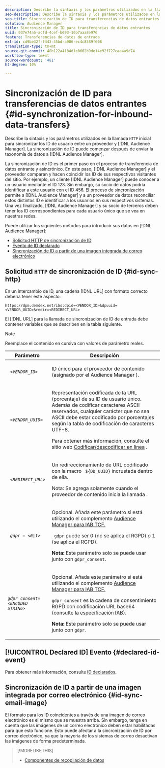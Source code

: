 ```yaml
---
description: Describe la sintaxis y los parámetros utilizados en la llamada HTTP inicial para sincronizar los ID de usuario entre un proveedor y un Audience Manager. La sincronización de ID puede comenzar después de enviar la taxonomía de datos al Audience Manager.
seo-description: Describe la sintaxis y los parámetros utilizados en la llamada HTTP inicial para sincronizar los ID de usuario entre un proveedor y un Audience Manager. La sincronización de ID puede comenzar después de enviar la taxonomía de datos al Audience Manager.
seo-title: Sincronización de ID para transferencias de datos entrantes
solution: Audience Manager
title: Sincronización de ID para transferencias de datos entrantes
uuid: 037e74a6-acfd-4cef-b693-16b7aaa8e976
feature: Transferencias de datos de entrada
exl-id: cd9be32f-f443-45bd-a906-ec4c8589f608
translation-type: tm+mt
source-git-commit: 48b122a4184d1c0662b9de14e92f727caa4a9d74
workflow-type: tm+mt
source-wordcount: '481'
ht-degree: 10%

---
```


# Sincronización de ID para transferencias de datos entrantes {#id-synchronization-for-inbound-data-transfers}

Describe la sintaxis y los parámetros utilizados en la llamada `HTTP` inicial para sincronizar los ID de usuario entre un proveedor y [!DNL Audience Manager]. La sincronización de ID puede comenzar después de enviar la taxonomía de datos a [!DNL Audience Manager].

La sincronización de ID es el primer paso en el proceso de transferencia de datos entrante y asincrónico. En este paso, [!DNL Audience Manager] y el proveedor comparan y hacen coincidir los ID de sus respectivos visitantes del sitio. Por ejemplo, un cliente [!DNL Audience Manager] puede conocer a un usuario mediante el ID 123. Sin embargo, su socio de datos podría identificar a este usuario con el ID 456. El proceso de sincronización permite a [!DNL Audience Manager] y a un proveedor de datos reconciliar estos distintos ID e identificar a los usuarios en sus respectivos sistemas. Una vez finalizado, [!DNL Audience Manager] y su socio de terceros deben tener los ID correspondientes para cada usuario único que se vea en nuestras redes.

Puede utilizar los siguientes métodos para introducir sus datos en [!DNL Audience Manager]:

* [Solicitud HTTP de sincronización de ID](../../../integration/sending-audience-data/batch-data-transfer-explained/id-sync-http.md#id-sync-http)
* [Evento de ID declarado](../../../integration/sending-audience-data/batch-data-transfer-explained/id-sync-http.md#declared-id-event)
* [Sincronización de ID a partir de una imagen integrada de correo electrónico](../../../integration/sending-audience-data/batch-data-transfer-explained/id-sync-http.md#id-sync-email-image)

## Solicitud `HTTP` de sincronización de ID {#id-sync-http}

En un intercambio de ID, una cadena [!DNL URL] con formato correcto debería tener este aspecto:

```
https://dpm.demdex.net/ibs:dpid=<VENDOR_ID>&dpuuid=<VENDOR_UUID>&redir=<REDIRECT_URL>
```

El [!DNL URL] para la llamada de sincronización de ID de entrada debe contener variables que se describen en la tabla siguiente.

>[!NOTE]
>
>Reemplace el contenido en cursiva con valores de parámetro reales.

<table id="table_EB9F4246E2A34ABB8ED06EA458EB186F"> 
 <thead> 
  <tr> 
   <th colname="col1" class="entry"> Parámetro </th> 
   <th colname="col2" class="entry"> Descripción </th> 
  </tr> 
 </thead>
 <tbody> 
  <tr> 
   <td colname="col1"> <code> <i>&lt;VENDOR_ID&gt;</i> </code> </td> 
   <td colname="col2"> <p>ID único para el proveedor de contenido (asignado por el Audience Manager <span class="keyword"></span>). </p> </td> 
  </tr> 
  <tr> 
   <td colname="col1"> <code> <i>&lt;VENDOR_UUID&gt;</i> </code> </td> 
   <td colname="col2"> <p>Representación codificada de la URL (porcentaje) de su ID de usuario único. Además de codificar caracteres ASCII reservados, cualquier carácter que no sea ASCII debe estar codificado por porcentajes según la tabla de codificación de caracteres UTF-8. </p> <p>Para obtener más información, consulte el sitio web <a href="https://www.url-encode-decode.com" format="http" scope="external"> Codificar/descodificar en línea</a> . </p> </td> 
  </tr> 
  <tr> 
   <td colname="col1"> <code> <i>&lt;REDIRECT_URL&gt;</i> </code> </td> 
   <td colname="col2"> <p>Un redireccionamiento de URL codificado con la macro <code> ${DD_UUID}</code> incrustada dentro de ella. </p> <p>Nota:  Se agrega solamente cuando el proveedor de contenido inicia la llamada . </p> </td> 
  </tr> 
  <tr> 
   <td colname="col1"> <code> <i>gdpr = &lt;0|1&gt;</i> </code> </td> 
   <td colname="col2"> <p>Opcional. Añada este parámetro si está utilizando el complemento <a href="../../../overview/data-security-and-privacy/aam-iab-plugin.md">Audience Manager para IAB TCF.</a></p> <p><code> gdpr</code> puede ser 0 (no se aplica el RGPD) o 1 (se aplica el RGPD). </p> <p> <b>Nota:</b> Este parámetro solo se puede usar junto con  <code>gdpr_consent</code>.</p></td> 
  </tr> 
  <tr> 
   <td colname="col1"> <code><i>gdpr_consent=&lt;ENCODED STRING&gt;</i> </code> </td> 
   <td colname="col2"> <p>Opcional. Añada este parámetro si está utilizando el complemento <a href="../../../overview/data-security-and-privacy/aam-iab-plugin.md">Audience Manager para IAB TCF.</a></p> <p><code>gdpr_consent</code> es la cadena de consentimiento RGPD con codificación URL base64 (consulte la <a href="https://github.com/InteractiveAdvertisingBureau/GDPR-Transparency-and-Consent-Framework/blob/master/URL-based%20Consent%20Passing_%20Framework%20Guidance.md#specifications" format="http" scope="external"> especificación IAB</a>). </p> <p> <b>Nota:</b> Este parámetro solo se puede usar junto con  <code>gdpr</code>.</p> </td> 
  </tr> 
 </tbody> 
</table>

## [!UICONTROL Declared ID] Evento {#declared-id-event}

Para obtener más información, consulte [ID declarados](../../../features/declared-ids.md).

## Sincronización de ID a partir de una imagen integrada por correo electrónico {#id-sync-email-image}

El formato para los ID coincidentes a través de una imagen de correo electrónico es el mismo que se muestra arriba. Sin embargo, tenga en cuenta que las imágenes de un correo electrónico deben estar habilitadas para que esto funcione. Esto puede afectar a la sincronización de ID por correo electrónico, ya que la mayoría de los sistemas de correo desactivan las imágenes de forma predeterminada.

>[!MORELIKETHIS]
>
>* [Componentes de recopilación de datos](../../../reference/system-components/components-data-collection.md)

